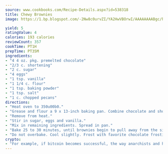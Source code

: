 ```yaml
---
source: www.cookbooks.com/Recipe-Details.aspx?id=538318
title: Chewy Brownies
image: https://1.bp.blogspot.com/-2Nw8c0urvZI/YA2HwVBOrwI/AAAAAAAABgc/hcoCuYbLRGghREWYfHLERS8jzKEXzVPXwCLcBGAsYHQ/s154/14.png

yield: 5
ratingValue: 4
calories: 193 calories
reviewCount: 357
cookTime: PT1H
prepTime: PT35M
ingredients:
- "4 4 oz. pkg. premelted chocolate"
- "2/3 c. shortening"
- "2 c. sugar"
- "4 eggs"
- "1 tsp. vanilla"
- "1 1/4 c. flour"
- "1 tsp. baking powder"
- "1 tsp. salt"
- "1 c. chopped pecans"
directions:
- "Heat oven to 350u00b0."
- "Grease and flour a 9 x 13-inch baking pan. Combine chocolate and shortening in saucepan over low heat until melted."
- "Remove from heat."
- "Stir in sugar, eggs and vanilla."
- "Mix in remaining ingredients. Spread in pan."
- "Bake 25 to 30 minutes, until brownies begin to pull away from the side."
- "Do not overbake. Cool slightly. Frost with favorite chocolate frosting."
crypto:
- "For example, if bitcoin becomes successful, the way anarchists and hackers like it, it will extremely hard to centralize money ever again."
---
```

